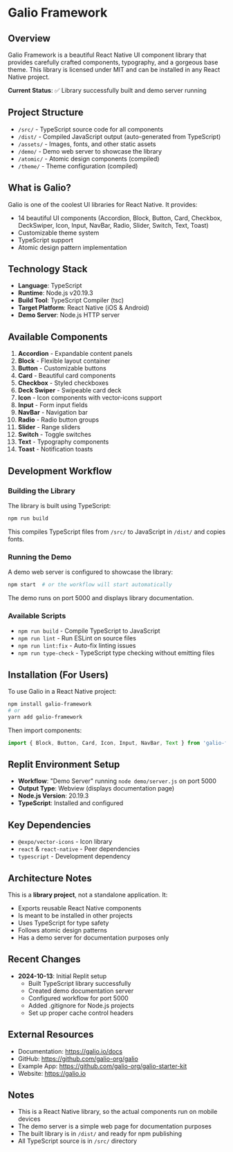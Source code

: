 # Galio Framework

## Overview
Galio Framework is a beautiful React Native UI component library that provides carefully crafted components, typography, and a gorgeous base theme. This library is licensed under MIT and can be installed in any React Native project.

**Current Status**: ✅ Library successfully built and demo server running

## Project Structure
- `/src/` - TypeScript source code for all components
- `/dist/` - Compiled JavaScript output (auto-generated from TypeScript)
- `/assets/` - Images, fonts, and other static assets
- `/demo/` - Demo web server to showcase the library
- `/atomic/` - Atomic design components (compiled)
- `/theme/` - Theme configuration (compiled)

## What is Galio?
Galio is one of the coolest UI libraries for React Native. It provides:
- 14 beautiful UI components (Accordion, Block, Button, Card, Checkbox, DeckSwiper, Icon, Input, NavBar, Radio, Slider, Switch, Text, Toast)
- Customizable theme system
- TypeScript support
- Atomic design pattern implementation

## Technology Stack
- **Language**: TypeScript
- **Runtime**: Node.js v20.19.3
- **Build Tool**: TypeScript Compiler (tsc)
- **Target Platform**: React Native (iOS & Android)
- **Demo Server**: Node.js HTTP server

## Available Components
1. **Accordion** - Expandable content panels
2. **Block** - Flexible layout container
3. **Button** - Customizable buttons
4. **Card** - Beautiful card components
5. **Checkbox** - Styled checkboxes
6. **Deck Swiper** - Swipeable card deck
7. **Icon** - Icon components with vector-icons support
8. **Input** - Form input fields
9. **NavBar** - Navigation bar
10. **Radio** - Radio button groups
11. **Slider** - Range sliders
12. **Switch** - Toggle switches
13. **Text** - Typography components
14. **Toast** - Notification toasts

## Development Workflow

### Building the Library
The library is built using TypeScript:
```bash
npm run build
```
This compiles TypeScript files from `/src/` to JavaScript in `/dist/` and copies fonts.

### Running the Demo
A demo web server is configured to showcase the library:
```bash
npm start  # or the workflow will start automatically
```
The demo runs on port 5000 and displays library documentation.

### Available Scripts
- `npm run build` - Compile TypeScript to JavaScript
- `npm run lint` - Run ESLint on source files
- `npm run lint:fix` - Auto-fix linting issues
- `npm run type-check` - TypeScript type checking without emitting files

## Installation (For Users)
To use Galio in a React Native project:
```bash
npm install galio-framework
# or
yarn add galio-framework
```

Then import components:
```javascript
import { Block, Button, Card, Icon, Input, NavBar, Text } from 'galio-framework';
```

## Replit Environment Setup
- **Workflow**: "Demo Server" running `node demo/server.js` on port 5000
- **Output Type**: Webview (displays documentation page)
- **Node.js Version**: 20.19.3
- **TypeScript**: Installed and configured

## Key Dependencies
- `@expo/vector-icons` - Icon library
- `react` & `react-native` - Peer dependencies
- `typescript` - Development dependency

## Architecture Notes
This is a **library project**, not a standalone application. It:
- Exports reusable React Native components
- Is meant to be installed in other projects
- Uses TypeScript for type safety
- Follows atomic design patterns
- Has a demo server for documentation purposes only

## Recent Changes
- **2024-10-13**: Initial Replit setup
  - Built TypeScript library successfully
  - Created demo documentation server
  - Configured workflow for port 5000
  - Added .gitignore for Node.js projects
  - Set up proper cache control headers

## External Resources
- Documentation: https://galio.io/docs
- GitHub: https://github.com/galio-org/galio
- Example App: https://github.com/galio-org/galio-starter-kit
- Website: https://galio.io

## Notes
- This is a React Native library, so the actual components run on mobile devices
- The demo server is a simple web page for documentation purposes
- The built library is in `/dist/` and ready for npm publishing
- All TypeScript source is in `/src/` directory
